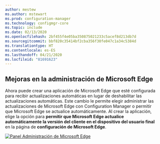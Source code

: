 ```yaml
---
author: mestew
ms.author: mstewart
ms.prod: configuration-manager
ms.technology: configmgr-core
ms.topic: include
ms.date: 02/13/2020
ms.openlocfilehash: 2bf455f4e05ba350875021233c5acef8d213db7d
ms.sourcegitcommit: bbf820c35414bf2cba356f30fe047c1a34c5384d
ms.translationtype: HT
ms.contentlocale: es-ES
ms.lasthandoff: 04/21/2020
ms.locfileid: "81691623"
---
```

## <a name="improvements-to-microsoft-edge-management"></a><a name="bkmk_edge"></a> Mejoras en la administración de Microsoft Edge
<!--4561024-->

Ahora puede crear una aplicación de Microsoft Edge que esté configurada para recibir actualizaciones automáticas en lugar de deshabilitar las actualizaciones automáticas. Este cambio le permite elegir administrar las actualizaciones de Microsoft Edge con Configuration Manager o permitir que Microsoft Edge se actualice automáticamente. Al crear la aplicación, elige la opción para **permitir que Microsoft Edge actualice automáticamente la versión del cliente en el dispositivo del usuario final** en la página de **configuración de Microsoft Edge**.

[![Panel Administración de Microsoft Edge](../../media/4561024-autoupdate-edge.png)](../../media/4561024-autoupdate-edge.png#lightbox)


